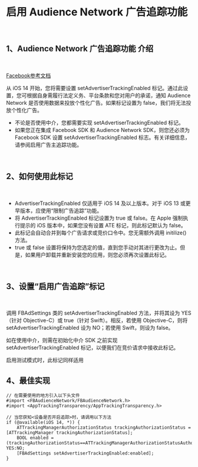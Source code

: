 
# 启用 Audience Network 广告追踪功能

<br>

## 1、Audience Network 广告追踪功能 介绍


<br>

[Facebook参考文档](https://developers.facebook.com/docs/audience-network/setting-up/platform-setup/ios/advertising-tracking-enabled)

从 iOS 14 开始，您将需要设置 setAdvertiserTrackingEnabled 标记。通过此设置，您可根据自身需履行法定义务、平台条款和您对用户的承诺，通知 Audience Network 是否使用数据来投放个性化广告。如果标记设置为 false，我们将无法投放个性化广告。

- 不论是否使用中介，您都需要实现 setAdvertiserTrackingEnabled 标记。
- 如果您正在集成 Facebook SDK 和 Audience Network SDK，则您还必须为 Facebook SDK 设置 setAdvertiserTrackingEnabled 标志。有关详细信息，请参阅启用广告主追踪功能。

<br>

## 2、如何使用此标记

<br>

- AdvertiserTrackingEnabled 仅适用于 iOS 14 及以上版本。对于 iOS 13 或更早版本，应使用“限制广告追踪”功能。
- 将 AdvertiserTrackingEnabled 标记设置为 true 或 false。在 Apple 强制执行提示的 iOS 版本中，如果您没有设置 ATE 标记，则此标记默认为 false。
- 此标记会自动合并到每个广告请求或竞价口令中。您无需额外调用 initilize() 方法。
- true 或 false 设置将保持为您选定的值，直到您手动对其进行更改为止。但是，如果用户卸载并重新安装您的应用，则您必须再次设置此标记。

<br>

## 3、设置“启用广告追踪”标记

<br>

调用 FBAdSettings 类的 setAdvertiserTrackingEnabled 方法，并将其设为 YES（针对 Objective-C）或 true（针对 Swift）。相反，若使用 Objective-C，则将 setAdvertiserTrackingEnabled 设为 NO；若使用 Swift，则设为 false。

如在使用中介，则需在初始化中介 SDK 之前实现 setAdvertiserTrackingEnabled 标记，以便我们在竞价请求中接收此标记。

启用测试模式时，此标记同样适用

## 4、最佳实现

```
// 在需要使用的地方引入以下头文件
#import <FBAudienceNetwork/FBAudienceNetwork.h>
#import <AppTrackingTransparency/AppTrackingTransparency.h>

// 当您获知<设备是否开启追踪>时，请调用以下方法
if (@available(iOS 14, *)) {
	ATTrackingManagerAuthorizationStatus trackingAuthorizationStatus = [ATTrackingManager trackingAuthorizationStatus];
	BOOL enabled = (trackingAuthorizationStatus==ATTrackingManagerAuthorizationStatusAuthorized)?YES:NO;
	[FBAdSettings setAdvertiserTrackingEnabled:enabled];
}
```